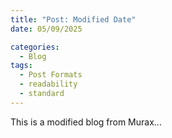 ```yaml
---
title: "Post: Modified Date"
date: 05/09/2025

categories:
  - Blog
tags:
  - Post Formats
  - readability
  - standard
---
```


This is a modified blog from Murax...
